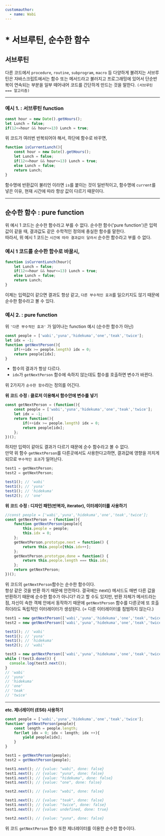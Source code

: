 ```yaml
---
customauthor:
  - name: Wabi
---
```

# * 서브루틴, 순수한 함수
<Author/>

## 서브루틴

다른 코드에서 `procedure`, `routine`, `subprogram`, `macro` 등 다양하게 불려지는 서브루틴은 자바스크립트에서는 함수 또는 메서드라고 불러지고 프로그래밍에 있어서 단순반복이 연속되는 부분을 일부 떼어내어 코드를 간단하게 만드는 것을 말한다. `(서브루틴 === 알고리즘)`

---

### 예시 1. : 서브루틴 function
```js
const hour = new Date().getHours();
let Lunch = false;
if(12<=hour && hour<=13) Lunch = true;
```

위 코드가 여러번 반복되어야 해서, 하단에 함수로 바꾸면,

```js
function isCurrentLunch(){
    const hour = new Date().getHours();
    let Lunch = false;
    if(12<=hour && hour<=13) Lunch = true;
    else Lunch = false;
    return Lunch;
}
```

함수명에 반환값이 불리언 이라면 `is`를 붙이는 것이 일반적이고, 함수명에 `current`를 넣은 이유, 현재 시간에 따라 항상 값이 다르기 때문이다.

---

## 순수한 함수 : pure function

위 예시 1 코드는 순수한 함수라고 부를 수 없다. 순수한 함수('pure function')은 입력값이 같을 때, 결과값도 같은 수학적인 정의에 충실한 함수를 말한다.\
따라서, 위 예시 1 코드는 `시간에 따라 결과값이 달라서` 순수한 함수라고 부를 수 없다.

### 예시 1 코드를 순수한 함수로 바꿀시,
```js
function isCurrentLunch(hour){
    let Lunch = false;
    if(12<=hour && hour<=13) Lunch = true;
    else Lunch = false;
    return Lunch;
}
```

이제는 입력값이 같으면 결과도 항상 같고, `다른 부수적인 효과`를 일으키지도 않기 때문에 순수한 함수라고 볼 수 있다.

### 예시 2. : pure function

위 `'다른 부수적인 효과'` 가 일어나는 function 예시 (순수한 함수가 아닌)

```js
const people = ['wabi','yuna','hidekuma','one','teak','twice'];
let idx = -1;
function getNextPerson(){
    if(++idx >= people.length) idx = 0;
    return people[idx];
}
```

- 함수의 결과가 항상 다르다.
- `idx`가 `getNextPerson` 함수에 속하지 않는데도 함수를 호출하면 변수가 바뀐다.

위 2가지가 `순수한 함수`라는 정의를 어긴다.

**위 코드 수정 : 클로저 이용해서 함수안에 변수를 넣기**

```js
const getNextPerson = (function(){
    const people = ['wabi','yuna','hidekuma','one','teak','twice'];
    let idx = -1;
    return function(){
        if(++idx >= people.length) idx = 0;
        return people[idx];
    };
})();
```

하지만 입력이 같아도 결과가 다르기 때문에 순수 함수라고 볼 수 없다.\
만약 위 함수 `getNextPerson`를 다른곳에서도 사용한다고하면, 결과값에 영향을 끼치게 되므로 `부수적인 효과`가 일어난다.

```js
test1 = getNextPerson;
test2 = getNextPerson;

test1(); // 'wabi'
test1(); // 'yuna'
test1(); // 'hidekuma'
test2(); // 'one'
```

**위 코드 수정 : 디자인 패턴(반복자, iterator), 이터레이터를 사용하기**

```js
//const people = ['wabi','yuna','hidekuma','one','teak','twice'];
const getNextPerson = (function(){
    function getNextPerson(people){
        this.people = people;
        this.idx = 0;
    };
    getNextPerson.prototype.next = function() {
        return this.people[this.idx++];
    };
    getNextPerson.prototype.done = function() {
        return this.people.length === this.idx;
    };
    return getNextPerson;
})();
```

위 코드의 `getNextPerson`함수는 순수한 함수이다.\
항상 같은 것을 반환 하기 때문에 안전하다. 결국에는 next() 메서드도 매번 다른 값을 반환하기 때문에 순수한 함수가 아니다? 라고 할 수도 있지만, 반환 자체가 메서드라는 점, 자신이 속한 객체 안에서 동작하기 때문에 `getNextPerson` 함수를 다른곳에 또 호출하더라도 독립적인 이터레이터가 생성된다. (= 다른 이터레이터를 침범하지 않는다.)

```js
test1 = new getNextPerson(['wabi','yuna','hidekuma','one','teak','twice']);
test2 = new getNextPerson(['wabi','yuna','hidekuma','one','teak','twice']);

test1(); // 'wabi'
test1(); // 'yuna'
test1(); // 'hidekuma'
test2(); // 'wabi'

test3 = new getNextPerson(['wabi','yuna','hidekuma','one','teak','twice']);
while (!test3.done()) {
  console.log(test3.next());
}
// 'wabi'
// 'yuna'
// 'hidekuma'
// 'one'
// 'teak'
// 'twice'
```

---

**etc. 제너레이터 (ES6) 사용하기**

```js
const people = ['wabi','yuna','hidekuma','one','teak','twice'];
function* getNextPerson(people){
    const length = people.length;
    for(let idx = 0; idx < length; idx ++){
        yield people[idx];
    }
}

test1 = getNextPerson(people);
test2 = getNextPerson(people);

test1.next(); // {value: "wabi", done: false}
test1.next(); // {value: "yuna", done: false}
test1.next(); // {value: "hidekuma", done: false}
test1.next(); // {value: "one", done: false}

test2.next(); // {value: "wabi", done: false}

test1.next(); // {value: "teak", done: false}
test1.next(); // {value: "twice", done: false}
test1.next(); // {value: undefined, done: true}

test2.next(); // {value: "yuna", done: false}
```

위 코드 `getNextPerson` 함수 또한 제너레이터를 이용한 순수한 함수이다.